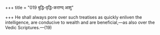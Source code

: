 +++
title = "019 बुद्धि-वृद्धि-कराण्य् आशु"

+++
He shall always pore over such treatises as quickly enliven the intelligence, are conducive to wealth and are beneficial,—as also over the Vedic Scriptures.—(19)